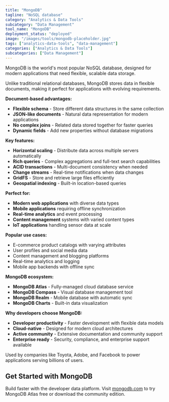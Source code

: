 ```yaml
---
title: "MongoDB"
tagline: "NoSQL database"
category: "Analytics & Data Tools"
subcategory: "Data Management"
tool_name: "MongoDB"
deployment_status: "deployed"
image: "/images/tools/mongodb-placeholder.jpg"
tags: ["analytics-data-tools", "data-management"]
categories: ["Analytics & Data Tools"]
subcategories: ["Data Management"]
---
```

MongoDB is the world's most popular NoSQL database, designed for modern applications that need flexible, scalable data storage.

Unlike traditional relational databases, MongoDB stores data in flexible documents, making it perfect for applications with evolving requirements.

**Document-based advantages:**
- **Flexible schema** - Store different data structures in the same collection
- **JSON-like documents** - Natural data representation for modern applications
- **No complex joins** - Related data stored together for faster queries
- **Dynamic fields** - Add new properties without database migrations

**Key features:**
- **Horizontal scaling** - Distribute data across multiple servers automatically
- **Rich queries** - Complex aggregations and full-text search capabilities
- **ACID transactions** - Multi-document consistency when needed
- **Change streams** - Real-time notifications when data changes
- **GridFS** - Store and retrieve large files efficiently
- **Geospatial indexing** - Built-in location-based queries

**Perfect for:**
- **Modern web applications** with diverse data types
- **Mobile applications** requiring offline synchronization
- **Real-time analytics** and event processing
- **Content management** systems with varied content types
- **IoT applications** handling sensor data at scale

**Popular use cases:**
- E-commerce product catalogs with varying attributes
- User profiles and social media data
- Content management and blogging platforms
- Real-time analytics and logging
- Mobile app backends with offline sync

**MongoDB ecosystem:**
- **MongoDB Atlas** - Fully-managed cloud database service
- **MongoDB Compass** - Visual database management tool
- **MongoDB Realm** - Mobile database with automatic sync
- **MongoDB Charts** - Built-in data visualization

**Why developers choose MongoDB:**
- **Developer productivity** - Faster development with flexible data models
- **Cloud-native** - Designed for modern cloud architectures
- **Active community** - Extensive documentation and community support
- **Enterprise ready** - Security, compliance, and enterprise support available

Used by companies like Toyota, Adobe, and Facebook to power applications serving billions of users.

## Get Started with MongoDB

Build faster with the developer data platform. Visit [mongodb.com](https://www.mongodb.com) to try MongoDB Atlas free or download the community edition.